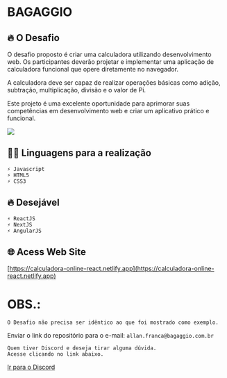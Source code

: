 # BAGAGGIO

## 🔥 O Desafio

<p>
    O desafio proposto é criar uma calculadora utilizando desenvolvimento web. Os   participantes deverão projetar e implementar uma aplicação de calculadora funcional que   opere diretamente no navegador.
</p>
<p>
    A calculadora deve ser capaz de realizar operações básicas como adição, subtração, multiplicação, divisão e o valor de Pi.
</p>
<p>
    Este projeto é uma excelente oportunidade para aprimorar suas competências em  desenvolvimento web e criar um aplicativo prático e funcional.
 </p>

<img src="https://github.com/Drarlian/Calculadora-React/assets/42438006/3e9fedf4-6f5a-46dc-9b33-45d0074e7a4f"/>

## 👩‍💻 Linguagens para a realização

    ⚡ Javascript
    ⚡ HTML5
    ⚡ CSS3

## 🔥 Desejável
    ⚡ ReactJS
    ⚡ NextJS
    ⚡ AngularJS

## 🌐 Acess Web Site

[https://calculadora-online-react.netlify.app](https://calculadora-online-react.netlify.app)

# OBS.:

```
O Desafio não precisa ser idêntico ao que foi mostrado como exemplo. 
```

Enviar o link do repositório para o e-mail: ```allan.franca@bagaggio.com.br```
<br/>

<p>

	Quem tiver Discord e deseja tirar alguma dúvida.
	Acesse clicando no link abaixo.
</p>
<a href="https://discord.gg/p8CDJCTg">Ir para o Discord</a>
